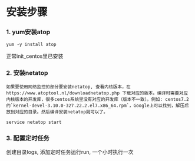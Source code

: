 # 安装步骤

### 1. yum安装atop
```
yum -y install atop
```
正常init_centos里已安装

### 2. 安装netatop
    如果要使用网络监控的部分要安装netatop, 查看内核版本，在https://www.atoptool.nl/downloadnetatop.php 下载对应的版本。编译时需要对应内核版本的开发库，很多centos系统里没有对应的开发库（版本不一致）。例如: centos7.2的`kernel-devel-3.10.0-327.22.2.el7.x86_64.rpm`，Google上可以找到，解压后放到对应的目录。然后编译安装netatop就可以了。
```
service netatop start
```

### 3. 配置定时任务
创建目录logs, 添加定时任务运行run, 一个小时执行一次

